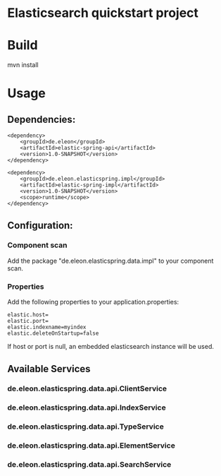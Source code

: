 Elasticsearch quickstart project
==========================

# Build 

mvn install


# Usage 

## Dependencies: 

    <dependency>
        <groupId>de.eleon</groupId>
        <artifactId>elastic-spring-api</artifactId>
        <version>1.0-SNAPSHOT</version>
    </dependency>

    <dependency>
        <groupId>de.eleon.elasticspring.impl</groupId>
        <artifactId>elastic-spring-impl</artifactId>
        <version>1.0-SNAPSHOT</version>
        <scope>runtime</scope>
    </dependency>


## Configuration: 

### Component scan

Add the package "de.eleon.elasticspring.data.impl" to your component scan.

### Properties

Add the following properties to your application.properties:

	elastic.host=
	elastic.port=
	elastic.indexname=myindex
	elastic.deleteOnStartup=false

If host or port is null, an embedded elasticsearch instance will be used.


## Available Services

### de.eleon.elasticspring.data.api.ClientService

### de.eleon.elasticspring.data.api.IndexService

### de.eleon.elasticspring.data.api.TypeService

### de.eleon.elasticspring.data.api.ElementService

### de.eleon.elasticspring.data.api.SearchService 




